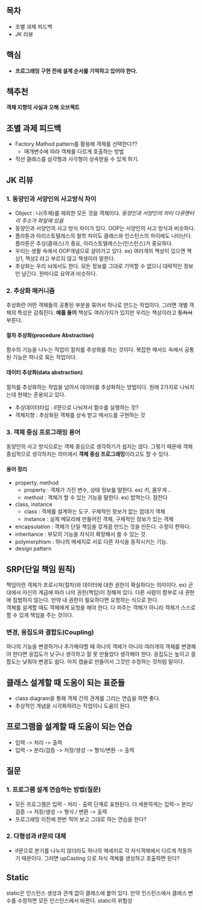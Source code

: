 ## 목차
- 조별 과제 피드백 
- JK 리뷰
## 핵심
- **프로그래밍 구현 전에 설계 순서를 기억하고 있어야 한다.** 

## 책추천
**객체 지향의 사실과 오해**
**오브젝트**


## 조별 과제 피드백 
- Factory Mathod pattern를 활용해 객체를 선택한다?? 
    - 매개변수에 따라 객체를 다르게 호출하는 방법 
- 직선 클래스를 삼각형과 사각형이 상속받을 수 있게 하기.

## JK 리뷰
### 1. 동양인과 서양인의 사고방식 차이 
- Object : 나(주체)를 제외한 모든 것을 객체이다. 
*동양인과 서양인의 차이 다큐멘터리 주소가 파일에 있음*
- 동양인과 서양인의 사고 방식 차이가 있다. OOP는 서양인의 사고 방식과 비슷하다. 
- 플라톤과 아리스토텔레스의 철학 차이도 클래스와 인스턴스의 차이에도 나타난다. 플라톤은 추상(클래스)가 중요, 아리스토텔레스는(인스턴스)가 중요하다. 
- 우리는 생활 속에서 OOP개념으로 살아가고 있다. ex) 여러개의 책상이 있으면 책상1, 책상2 라고 부르지 않고 책생이라 말한다. 
- 추상화는 우리 뇌에서도 한다. 모든 정보를 그대로 기억할 수 없으니 대략적인 정보만 남긴다. 한마디로 요약과 비슷하다. 

### 2. 추상화 메커니즘 
추상화란 어떤 객체들의 공통된 부분을 묶어서 하나로 만드는 작업이다. 그러면 개별 객체의 특성은 감춰진다. **예를 들어** 책상도 여러가지가 있지만 우리는 책상이라고 ~~퉁쳐서~~ 부른다.
#### 절차 추상화(procedure Abstraction)
함수의 기능을 나누는 작업이 절차를 추상화를 하는 것이다. 복잡한 메서드 속에서 공통된 기능은 하나로 묶는 작업이다. 
#### 데이터 추상화(data abstraction)
절차를 추상화하는 작업을 넘어서 데이터를 추상화하는 방법이다. 원래 2가지로 나눠지는데 현재는 혼용되고 있다. 
- 추상데이터타입 : if문으로 나눠져서 함수를 실행하는 것?  
- 객체지향 : 추상화된 객체를 상속 받고 메서드를 구현하는 것 

### 3. 객체 중심 프로그래밍 용어 
동양인의 사고 방식으로는 객체 중심으로 생각하기가 쉽지는 않다. 그렇기 때문에 객체 중심적으로 생각하자는 의미에서 **객체 중심 프로그래밍**이라고도 할 수 있다.  

#### 용어 정리
- property, method 
    - property : 객체가 가진 변수, 상태 정보를 말한다. ex) 키, 몸무게 .. 
    - method : 객체가 할 수 있는 기능을 말한다. ex) 밥먹는다. 잠잔다
- class, instance
    - class : 객체를 설계하는 도구. 구체적인 정보가 없는 껍데기 객체
    - instance : 실제 메모리에 만들어진 객체, 구체적인 정보가 있는 객체
- encapsulation : 객체가 단일 책임을 갖게끔 만드는 것을 만든다. 수정이 편하다.  
- inheritance : 부모의 기능을 자식이 확장해서 쓸 수 있는 것.
- polymorphism : 하나의 메세지로 서로 다른 자식을 동작시키는 기능.
- design pattern 


## SRP(단일 책임 원칙) 
책임이란 객체가 프로시져(절차)와 데이터에 대한 권한이 확실하다는 의미이다. ex) 군대에서 자신의 계급에 따라 나의 권한(책임)이 정해져 있다. 다른 사람이 함부로 내 권한에 침범하지 않는다. 만약 내 권한이 필요하다면 요청하는 식으로 한다.<br>
객체를 설계할 때도 객체에게 요청을 해야 한다. 다 퍼주는 객체가 아니라 객체가 스스로 할 수 있게 책임을 주는 것이다.

### 변경, 응집도와 결합도(Coupling)
하나의 기능을 변경하거나 추가해야할 때 하나의 객체가 아니라 여러개의 객체를 변경해야 한다면 응집도가 낮구나 생각하고 잘 못 만들었다 생각해야 한다. 응집도는 높이고 결합도는 낮춰야 변경도 쉽다. 마치 캡슐로 만들어서 그것만 수정하는 것처럼 말이다.<br>


## 클래스 설계할 때 도움이 되는 표준들
- class diagram을 통해 객체 간의 관계를 그리는 연습을 하면 좋다.
- 추상적인 개념을 시각화하려는 작업이니 도움이 된다. 

## 프로그램을 설계할 때 도움이 되는 연습
- 입력 -> 처리 -> 출력
- 입력 -> 분리/검증 -> 저장/생성 -> 형식/변환 -> 출력 


## 질문
### 1. 프로그램 설계 연습하는 방법(질문)
- 모든 프로그램은 입력 - 처리 - 출력 단계로 표현된다. 더 세분하게는 
입력-> 분리/검증 -> 저장/생성 -> 형식 / 변환 -> 출력
- 프로그래밍 이전에 한번 적어 보고 그대로 하는 연습을 한다?   

### 2. 다형성과 if문의 대체 
- if문으로 분기를 나누지 않더라도 하나의 메세지로 각 자식객체에서 다르게 작동하기 때문이다. 
그러면 upCasting 으로 자식 객체를 생성하고 호출하면 된다? 

## Static 
static은 인스턴스 생성과 관계 없이 클래스에 붙어 있다. 
만약 인스턴스에서 클래스 변수를 수정하면 모든 인스턴스에서 바뀐다. static의 위험성
